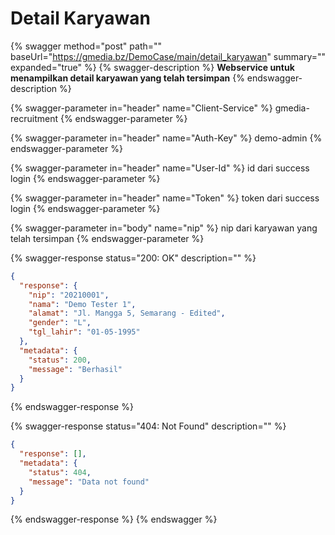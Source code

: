 # Detail Karyawan

{% swagger method="post" path="" baseUrl="https://gmedia.bz/DemoCase/main/detail_karyawan" summary="" expanded="true" %}
{% swagger-description %}
**Webservice untuk menampilkan detail karyawan yang telah tersimpan**
{% endswagger-description %}

{% swagger-parameter in="header" name="Client-Service" %}
gmedia-recruitment
{% endswagger-parameter %}

{% swagger-parameter in="header" name="Auth-Key" %}
demo-admin
{% endswagger-parameter %}

{% swagger-parameter in="header" name="User-Id" %}
id dari success login
{% endswagger-parameter %}

{% swagger-parameter in="header" name="Token" %}
token dari success login
{% endswagger-parameter %}

{% swagger-parameter in="body" name="nip" %}
nip dari karyawan yang telah tersimpan
{% endswagger-parameter %}

{% swagger-response status="200: OK" description="" %}
```json
{
  "response": {
    "nip": "20210001",
    "nama": "Demo Tester 1",
    "alamat": "Jl. Mangga 5, Semarang - Edited",
    "gender": "L",
    "tgl_lahir": "01-05-1995"
  },
  "metadata": {
    "status": 200,
    "message": "Berhasil"
  }
}
```
{% endswagger-response %}

{% swagger-response status="404: Not Found" description="" %}
```json
{
  "response": [],
  "metadata": {
    "status": 404,
    "message": "Data not found"
  }
}
```
{% endswagger-response %}
{% endswagger %}
